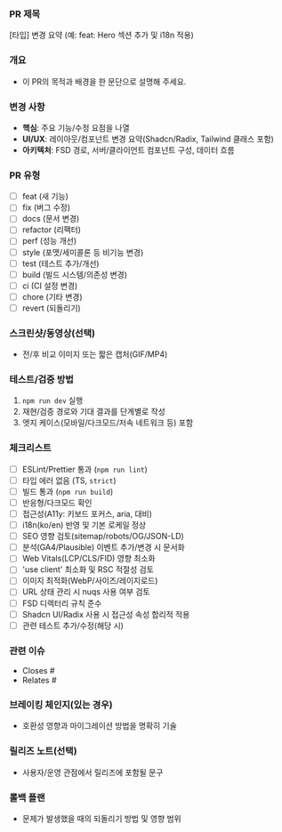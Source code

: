 ### PR 제목

[타입] 변경 요약 (예: feat: Hero 섹션 추가 및 i18n 적용)

### 개요

- 이 PR의 목적과 배경을 한 문단으로 설명해 주세요.

### 변경 사항

- **핵심**: 주요 기능/수정 요점을 나열
- **UI/UX**: 레이아웃/컴포넌트 변경 요약(Shadcn/Radix, Tailwind 클래스 포함)
- **아키텍처**: FSD 경로, 서버/클라이언트 컴포넌트 구성, 데이터 흐름

### PR 유형

- [ ] feat (새 기능)
- [ ] fix (버그 수정)
- [ ] docs (문서 변경)
- [ ] refactor (리팩터)
- [ ] perf (성능 개선)
- [ ] style (포맷/세미콜론 등 비기능 변경)
- [ ] test (테스트 추가/개선)
- [ ] build (빌드 시스템/의존성 변경)
- [ ] ci (CI 설정 변경)
- [ ] chore (기타 변경)
- [ ] revert (되돌리기)

### 스크린샷/동영상(선택)

- 전/후 비교 이미지 또는 짧은 캡처(GIF/MP4)

### 테스트/검증 방법

1. `npm run dev` 실행
2. 재현/검증 경로와 기대 결과를 단계별로 작성
3. 엣지 케이스(모바일/다크모드/저속 네트워크 등) 포함

### 체크리스트

- [ ] ESLint/Prettier 통과 (`npm run lint`)
- [ ] 타입 에러 없음 (TS, `strict`)
- [ ] 빌드 통과 (`npm run build`)
- [ ] 반응형/다크모드 확인
- [ ] 접근성(A11y: 키보드 포커스, aria, 대비)
- [ ] i18n(ko/en) 반영 및 기본 로케일 정상
- [ ] SEO 영향 검토(sitemap/robots/OG/JSON-LD)
- [ ] 분석(GA4/Plausible) 이벤트 추가/변경 시 문서화
- [ ] Web Vitals(LCP/CLS/FID) 영향 최소화
- [ ] 'use client' 최소화 및 RSC 적절성 검토
- [ ] 이미지 최적화(WebP/사이즈/레이지로드)
- [ ] URL 상태 관리 시 nuqs 사용 여부 검토
- [ ] FSD 디렉터리 규칙 준수
- [ ] Shadcn UI/Radix 사용 시 접근성 속성 합리적 적용
- [ ] 관련 테스트 추가/수정(해당 시)

### 관련 이슈

- Closes #
- Relates #

### 브레이킹 체인지(있는 경우)

- 호환성 영향과 마이그레이션 방법을 명확히 기술

### 릴리즈 노트(선택)

- 사용자/운영 관점에서 릴리즈에 포함될 문구

### 롤백 플랜

- 문제가 발생했을 때의 되돌리기 방법 및 영향 범위
